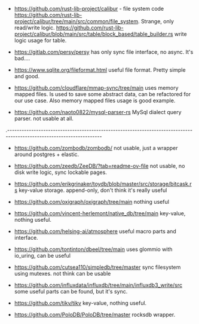 * https://github.com/rust-lib-project/calibur - file system code https://github.com/rust-lib-project/calibur/tree/main/src/common/file_system. 
Strange, only read/write logic. https://github.com/rust-lib-project/calibur/blob/main/src/table/block_based/table_builder.rs
write logic usage for table.

* https://gitlab.com/persy/persy has only sync file interface, no async. It's bad....

* https://www.sqlite.org/fileformat.html useful file format. Pretty simple and good.

* https://github.com/cloudflare/mmap-sync/tree/main uses memory mapped files. Is used to save some abstract data, can
be refactored for our use case. Also memory mapped files usage is good example.

* https://github.com/naoto0822/mysql-parser-rs MySql dialect query parser. not usable at all.

 .---------------------------------------------------------------------------------------------------------------------

* https://github.com/zombodb/zombodb/ not usable, just a wrapper around postgres + elastic.

* https://github.com/zeedb/ZeeDB/?tab=readme-ov-file not usable, no disk write logic, sync lockable pages.

* https://github.com/erikgrinaker/toydb/blob/master/src/storage/bitcask.rs key-value storage. append-only, don't think 
it's really useful

* https://github.com/oxigraph/oxigraph/tree/main nothing useful

* https://github.com/vincent-herlemont/native_db/tree/main key-value, nothing useful.

* https://github.com/helsing-ai/atmosphere useful macro parts and interface.

* https://github.com/tontinton/dbeel/tree/main uses glommio with io_uring, can be useful

* https://github.com/cutsea110/simpledb/tree/master sync filesystem using mutexes. not think can be usable

* https://github.com/influxdata/influxdb/tree/main/influxdb3_write/src some useful parts can be found, but it's sync.

* https://github.com/tikv/tikv key-value, nothing useful.

* https://github.com/PoloDB/PoloDB/tree/master rocksdb wrapper.